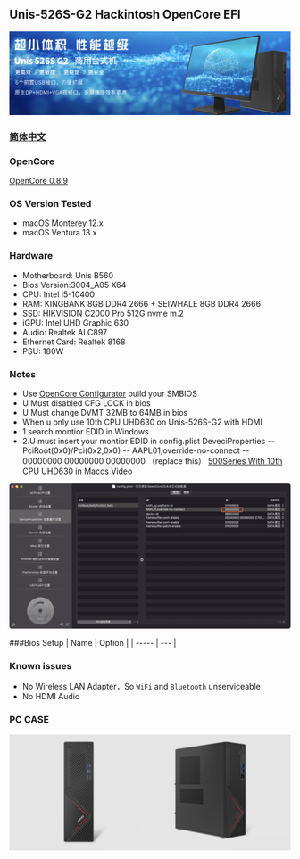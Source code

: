 ## Unis-526S-G2 Hackintosh OpenCore EFI

![image](ScreenShot/Unis-526S-G2.png)

### [简体中文](README.zh_CN.md)

### OpenCore

[OpenCore 0.8.9](https://github.com/acidanthera/OpenCorePkg)

### OS Version Tested

- macOS Monterey 12.x
- macOS Ventura  13.x 

### Hardware

- Motherboard: Unis B560
- Bios Version:3004_A05 X64
- CPU: Intel i5-10400
- RAM: KINGBANK 8GB DDR4 2666 + SEIWHALE 8GB DDR4 2666
- SSD: HIKVISION C2000 Pro 512G nvme m.2
- iGPU: Intel UHD Graphic 630
- Audio: Realtek ALC897
- Ethernet Card: Realtek 8168
- PSU: 180W 

### Notes
 - Use [OpenCore Configurator](https://mackie100projects.altervista.org/opencore-configurator/) build your SMBIOS
 - U Must disabled CFG LOCK in bios
 - U Must change DVMT 32MB to 64MB in bios
 - When u only use 10th CPU UHD630 on Unis-526S-G2 with HDMI
 - 1.search montior EDID in Windows
 - 2.U must insert your montior EDID in config.plist DeveciProperties -- PciRoot(0x0)/Pci(0x2,0x0) -- AAPL01,override-no-connect -- 00000000 00000000 00000000 （replace this）  [500Series With 10th CPU UHD630 in Macos Video](https://www.bilibili.com/video/BV1UW4y1J7J2/)

![image](ScreenShot/EDID.png)
 
###Bios Setup
| Name | Option |
| ----- | --- |


### Known issues

- No Wireless LAN Adapter，So `WiFi` and `Bluetooth` unserviceable
- No HDMI Audio

### PC CASE
![image](ScreenShot/CASE.png)